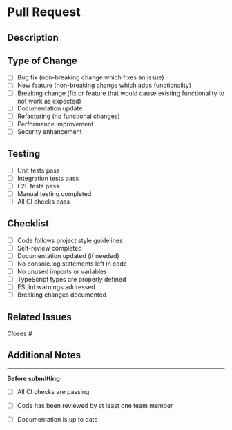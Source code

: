 # Pull Request

## Description
<!-- Provide a brief description of the changes in this PR -->

## Type of Change
- [ ] Bug fix (non-breaking change which fixes an issue)
- [ ] New feature (non-breaking change which adds functionality)
- [ ] Breaking change (fix or feature that would cause existing functionality to not work as expected)
- [ ] Documentation update
- [ ] Refactoring (no functional changes)
- [ ] Performance improvement
- [ ] Security enhancement

## Testing
- [ ] Unit tests pass
- [ ] Integration tests pass
- [ ] E2E tests pass
- [ ] Manual testing completed
- [ ] All CI checks pass

## Checklist
- [ ] Code follows project style guidelines
- [ ] Self-review completed
- [ ] Documentation updated (if needed)
- [ ] No console.log statements left in code
- [ ] No unused imports or variables
- [ ] TypeScript types are properly defined
- [ ] ESLint warnings addressed
- [ ] Breaking changes documented

## Related Issues
<!-- Link to any related issues -->
Closes #

## Additional Notes
<!-- Any additional information, screenshots, or context -->

---

**Before submitting:**
- [ ] All CI checks are passing
- [ ] Code has been reviewed by at least one team member
- [ ] Documentation is up to date




